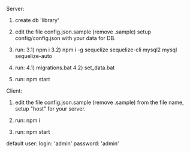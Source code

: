 Server:
1) create db 'library'

2) edit the file config.json.sample (remove .sample) setup config/config.json with your data for DB.

3) run: 
    3.1) npm i
    3.2) npm i -g sequelize sequelize-cli mysql2 mysql sequelize-auto

4) run:
    4.1) migrations.bat
    4.2) set_data.bat
    
5) run: 
    npm start

Client:

1) edit the file config.json.sample (remove .sample) from the file name, setup "host" for your server.

2) run:
    npm i

3) run:
    npm start


default user:
    login: 'admin'
    password: 'admin'

